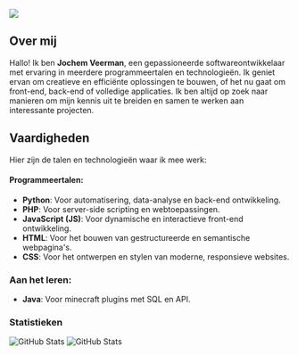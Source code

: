 ![](https://komarev.com/ghpvc/?username=jochemveerman2&color=orange)

## Over mij
Hallo! Ik ben **Jochem Veerman**, een gepassioneerde softwareontwikkelaar met ervaring in meerdere programmeertalen en technologieën. Ik geniet ervan om creatieve en efficiënte oplossingen te bouwen, of het nu gaat om front-end, back-end of volledige applicaties. Ik ben altijd op zoek naar manieren om mijn kennis uit te breiden en samen te werken aan interessante projecten.

## Vaardigheden
Hier zijn de talen en technologieën waar ik mee werk:

#### Programmeertalen:
- **Python**: Voor automatisering, data-analyse en back-end ontwikkeling.
- **PHP**: Voor server-side scripting en webtoepassingen.
- **JavaScript (JS)**: Voor dynamische en interactieve front-end ontwikkeling.
- **HTML**: Voor het bouwen van gestructureerde en semantische webpagina's.
- **CSS**: Voor het ontwerpen en stylen van moderne, responsieve websites.

### Aan het leren:
- **Java**: Voor minecraft plugins met SQL en API.

### Statistieken 
![GitHub Stats](https://github-readme-stats.vercel.app/api?username=jochemveerman2&theme=dark&show_icons=true&hide_border=true&count_private=true) 
![GitHub Stats](https://github-readme-stats.vercel.app/api/top-langs/?username=jochemveerman2&theme=dark&show_icons=true&hide_border=true&layout=compact) 
